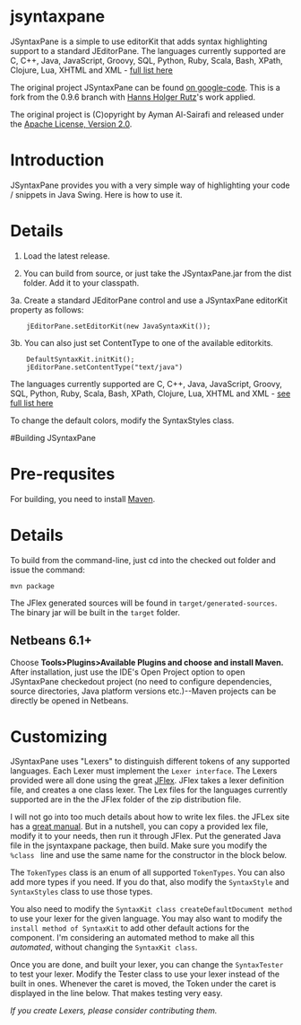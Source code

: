 # jsyntaxpane

JSyntaxPane is a simple to use editorKit that adds syntax highlighting support to a standard JEditorPane.
The languages currently supported are C, C++, Java, JavaScript, Groovy, SQL, Python, Ruby, Scala, Bash, XPath, Clojure, Lua, XHTML and XML - [full list here](https://github.com/nordfalk/jsyntaxpane/blob/master/jsyntaxpane/src/main/resources/META-INF/services/jsyntaxpane/kitsfortypes.properties)

The original project JSyntaxPane can be found [on google-code](http://code.google.com/p/jsyntaxpane/). This is a fork from the 0.9.6 branch with [Hanns Holger Rutz](https://github.com/Sciss/SyntaxPane)'s work applied.

The original project is (C)opyright by Ayman Al-Sairafi and released under the [Apache License, Version 2.0](http://github.com/Sciss/JSyntaxPane/blob/master/licenses/JSyntaxPane-License.txt).


# Introduction #

JSyntaxPane provides you with a very simple way of highlighting your code / snippets in Java Swing.  Here is how to use it.

# Details #

  1. Load the latest release.

  2. You can build from source, or just take the JSyntaxPane.jar from the dist folder.  Add it to your classpath.

  3a. Create a standard JEditorPane control and use a JSyntaxPane editorKit property as follows:
```
    jEditorPane.setEditorKit(new JavaSyntaxKit());
```
  3b. You can also just set ContentType to one of the available editorkits.
```
    DefaultSyntaxKit.initKit();
    jEditorPane.setContentType("text/java")
```

The languages currently supported are C, C++, Java, JavaScript, Groovy, SQL, Python, Ruby, Scala, Bash, XPath, Clojure, Lua, XHTML and XML - [see full list here](https://github.com/nordfalk/jsyntaxpane/blob/master/jsyntaxpane/src/main/resources/META-INF/services/jsyntaxpane/kitsfortypes.properties)

To change the default colors, modify the SyntaxStyles class.

#Building JSyntaxPane

# Pre-requsites #

For building, you need to install [Maven](http://maven.apache.org/).


# Details #

To build from the command-line, just cd into the checked out folder and issue the command:

```
mvn package
```

The JFlex generated sources will be found in `target/generated-sources`. The binary jar will be built in the `target` folder.

## Netbeans 6.1+ ##

Choose **Tools>Plugins>Available Plugins and choose and install Maven.** After installation, just use the IDE's Open Project option to open JSyntaxPane checkedout project (no need to configure dependencies, source directories, Java platform versions etc.)--Maven projects can be directly be opened in Netbeans.


# Customizing

JSyntaxPane uses "Lexers" to distinguish different tokens of any supported languages.  Each Lexer must implement the `Lexer interface`.  The Lexers provided were all done using the great [JFlex](http://jflex.de/).  JFlex takes a lexer definition file, and creates a one class lexer.  The Lex files for the languages currently supported are in the the JFlex folder of the zip distribution file.

I will not go into too much details about how to write lex files.  the JFLex site has a [great manual](http://www.jflex.de/manual.html).  But in a nutshell, you can copy a provided lex file, modify it to your needs, then run it through JFlex.  Put the generated Java file in the jsyntaxpane package, then build.  Make sure you modify the `%class ` line and use the same name for the constructor in the block below.

The `TokenTypes` class is an enum of all supported `TokenTypes`.  You can also add more types if you need.  If you do that, also modify the `SyntaxStyle` and `SyntaxStyles` class to use those types.

You also need to modify the `SyntaxKit class createDefaultDocument method` to use your lexer for the given language.  You may also want to modify the `install method of SyntaxKit` to add other default actions for the component.  I'm considering an automated method to make all this _automated_, without changing the `SyntaxKit class`.

Once you are done, and built your lexer, you can change the `SyntaxTester` to test your lexer.  Modify the Tester class to use your lexer instead of the built in ones.  Whenever the caret is moved, the Token under the caret is displayed in the line below.  That makes testing very easy.

_If you create Lexers, please consider contributing them._

